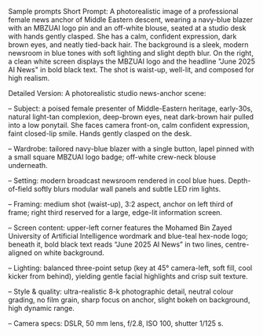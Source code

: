 Sample prompts
Short Prompt:
 A photorealistic image of a professional female news anchor of Middle Eastern descent, wearing a navy-blue blazer with an MBZUAI logo pin and an off-white blouse, seated at a studio desk with hands gently clasped. She has a calm, confident expression, dark brown eyes, and neatly tied-back hair. The background is a sleek, modern newsroom in blue tones with soft lighting and slight depth blur. On the right, a clean white screen displays the MBZUAI logo and the headline "June 2025 AI News" in bold black text. The shot is waist-up, well-lit, and composed for high realism.

Detailed Version:
A photorealistic studio news-anchor scene:

– Subject: a poised female presenter of Middle-Eastern heritage, early-30s, natural light-tan complexion, deep-brown eyes, neat dark-brown hair pulled into a low ponytail. She faces camera front-on, calm confident expression, faint closed-lip smile. Hands gently clasped on the desk.

– Wardrobe: tailored navy-blue blazer with a single button, lapel pinned with a small square MBZUAI logo badge; off-white crew-neck blouse underneath.

– Setting: modern broadcast newsroom rendered in cool blue hues. Depth-of-field softly blurs modular wall panels and subtle LED rim lights.

– Framing: medium shot (waist-up), 3:2 aspect, anchor on left third of frame; right third reserved for a large, edge-lit information screen.

– Screen content: upper-left corner features the Mohamed Bin Zayed University of Artificial Intelligence wordmark and blue-teal hex-node logo; beneath it, bold black text reads “June 2025 AI News” in two lines, centre-aligned on white background.

– Lighting: balanced three-point setup (key at 45° camera-left, soft fill, cool kicker from behind), yielding gentle facial highlights and crisp suit texture.

– Style & quality: ultra-realistic 8-k photographic detail, neutral colour grading, no film grain, sharp focus on anchor, slight bokeh on background, high dynamic range.

– Camera specs: DSLR, 50 mm lens, f/2.8, ISO 100, shutter 1/125 s.
